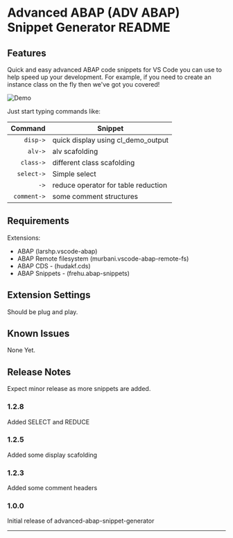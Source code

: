 # Advanced ABAP (ADV ABAP) Snippet Generator README


## Features

Quick and easy advanced ABAP code snippets for VS Code you can use to help speed up your development. For example, if you need to create an instance class on the fly then we've got you covered! 

![Demo](https://user-images.githubusercontent.com/19891236/91463343-3376b980-e883-11ea-8060-8300be179eac.gif)

Just start typing commands like:

| Command  | Snippet |
| -------: | ------- |
| `disp->` | quick display using cl_demo_output |
| `alv->` | alv scafolding |
| `class->` | different class scafolding |
| `select->` | Simple select |
| `->` | reduce operator for table reduction |
| `comment->` | some comment structures |

## Requirements

Extensions:
- ABAP (larshp.vscode-abap)
- ABAP Remote filesystem (murbani.vscode-abap-remote-fs)
- ABAP CDS - (hudakf.cds)
- ABAP Snippets - (frehu.abap-snippets)


## Extension Settings

Should be plug and play.

## Known Issues

None Yet.

## Release Notes

Expect minor release as more snippets are added.

### 1.2.8

Added SELECT and REDUCE

### 1.2.5

Added some display scafolding

### 1.2.3

Added some comment headers

### 1.0.0

Initial release of advanced-abap-snippet-generator


-----------------------------------------------------------------------------------------------------------


